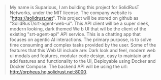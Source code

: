 > My name is Suparious, I am building this project for SolidRusT Networks, under the MIT license. The company website is "https://solidrust.net". This project will be stored on github as "SolidRusT/srt-agent-web-ui". This API client will be a super sleek, modern looking, dark themed We
b UI that wil be the client of the existing "srt-agent-api" API service. This is a chatting app that focuses on agentic AI interactions. The primary purpose, is to solve time consuming and complex tasks provided by the user. Some of the features that this Web UI include are: Dark look
and feel, modern web ui modals and features, modular code design, easy to maintain and add features and functionality to the UI, Deployable using Docker and Docker Compose. The backend API will be using the url: http://orpheus.hq.solidrust.net:8000.
